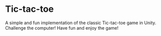 # Tic-tac-toe
A simple and fun implementation of the classic Tic-tac-toe game in Unity. Challenge the computer! Have fun and enjoy the game!
